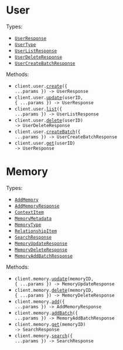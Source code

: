 # User

Types:

- <code><a href="./src/resources/user.ts">UserResponse</a></code>
- <code><a href="./src/resources/user.ts">UserType</a></code>
- <code><a href="./src/resources/user.ts">UserListResponse</a></code>
- <code><a href="./src/resources/user.ts">UserDeleteResponse</a></code>
- <code><a href="./src/resources/user.ts">UserCreateBatchResponse</a></code>

Methods:

- <code title="post /v1/user">client.user.<a href="./src/resources/user.ts">create</a>({ ...params }) -> UserResponse</code>
- <code title="put /v1/user/{user_id}">client.user.<a href="./src/resources/user.ts">update</a>(userID, { ...params }) -> UserResponse</code>
- <code title="get /v1/user">client.user.<a href="./src/resources/user.ts">list</a>({ ...params }) -> UserListResponse</code>
- <code title="delete /v1/user/{user_id}">client.user.<a href="./src/resources/user.ts">delete</a>(userID) -> UserDeleteResponse</code>
- <code title="post /v1/user/batch">client.user.<a href="./src/resources/user.ts">createBatch</a>({ ...params }) -> UserCreateBatchResponse</code>
- <code title="get /v1/user/{user_id}">client.user.<a href="./src/resources/user.ts">get</a>(userID) -> UserResponse</code>

# Memory

Types:

- <code><a href="./src/resources/memory.ts">AddMemory</a></code>
- <code><a href="./src/resources/memory.ts">AddMemoryResponse</a></code>
- <code><a href="./src/resources/memory.ts">ContextItem</a></code>
- <code><a href="./src/resources/memory.ts">MemoryMetadata</a></code>
- <code><a href="./src/resources/memory.ts">MemoryType</a></code>
- <code><a href="./src/resources/memory.ts">RelationshipItem</a></code>
- <code><a href="./src/resources/memory.ts">SearchResponse</a></code>
- <code><a href="./src/resources/memory.ts">MemoryUpdateResponse</a></code>
- <code><a href="./src/resources/memory.ts">MemoryDeleteResponse</a></code>
- <code><a href="./src/resources/memory.ts">MemoryAddBatchResponse</a></code>

Methods:

- <code title="put /v1/memory/{memory_id}">client.memory.<a href="./src/resources/memory.ts">update</a>(memoryID, { ...params }) -> MemoryUpdateResponse</code>
- <code title="delete /v1/memory/{memory_id}">client.memory.<a href="./src/resources/memory.ts">delete</a>(memoryID, { ...params }) -> MemoryDeleteResponse</code>
- <code title="post /v1/memory">client.memory.<a href="./src/resources/memory.ts">add</a>({ ...params }) -> AddMemoryResponse</code>
- <code title="post /v1/memory/batch">client.memory.<a href="./src/resources/memory.ts">addBatch</a>({ ...params }) -> MemoryAddBatchResponse</code>
- <code title="get /v1/memory/{memory_id}">client.memory.<a href="./src/resources/memory.ts">get</a>(memoryID) -> SearchResponse</code>
- <code title="post /v1/memory/search">client.memory.<a href="./src/resources/memory.ts">search</a>({ ...params }) -> SearchResponse</code>
